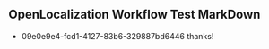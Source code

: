 ## OpenLocalization Workflow Test MarkDown
* 09e0e9e4-fcd1-4127-83b6-329887bd6446 thanks!

<!--HONumber=Aug16_HO1-->


